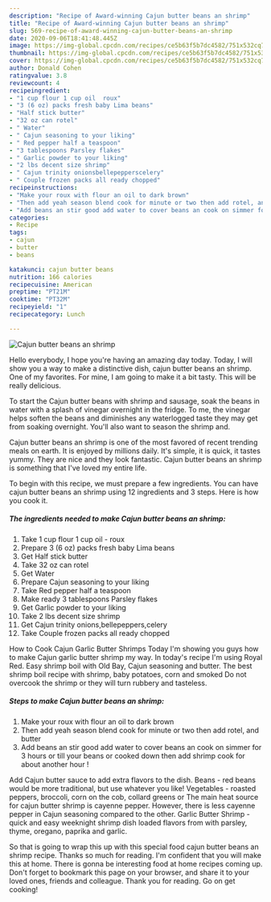 ```yaml
---
description: "Recipe of Award-winning Cajun butter beans an shrimp"
title: "Recipe of Award-winning Cajun butter beans an shrimp"
slug: 569-recipe-of-award-winning-cajun-butter-beans-an-shrimp
date: 2020-09-06T18:41:48.445Z
image: https://img-global.cpcdn.com/recipes/ce5b63f5b7dc4582/751x532cq70/cajun-butter-beans-an-shrimp-recipe-main-photo.jpg
thumbnail: https://img-global.cpcdn.com/recipes/ce5b63f5b7dc4582/751x532cq70/cajun-butter-beans-an-shrimp-recipe-main-photo.jpg
cover: https://img-global.cpcdn.com/recipes/ce5b63f5b7dc4582/751x532cq70/cajun-butter-beans-an-shrimp-recipe-main-photo.jpg
author: Donald Cohen
ratingvalue: 3.8
reviewcount: 4
recipeingredient:
- "1 cup flour 1 cup oil  roux"
- "3 (6 oz) packs fresh baby Lima beans"
- "Half stick butter"
- "32 oz can rotel"
- " Water"
- " Cajun seasoning to your liking"
- " Red pepper half a teaspoon"
- "3 tablespoons Parsley flakes"
- " Garlic powder to your liking"
- "2 lbs decent size shrimp"
- " Cajun trinity onionsbellepepperscelery"
- " Couple frozen packs all ready chopped"
recipeinstructions:
- "Make your roux with flour an oil to dark brown"
- "Then add yeah season blend cook for minute or two then add rotel, and butter"
- "Add beans an stir good add water to cover beans an cook on simmer for 3 hours or till your beans or cooked down then add shrimp cook for about another hour !"
categories:
- Recipe
tags:
- cajun
- butter
- beans

katakunci: cajun butter beans 
nutrition: 166 calories
recipecuisine: American
preptime: "PT21M"
cooktime: "PT32M"
recipeyield: "1"
recipecategory: Lunch

---
```



![Cajun butter beans an shrimp](https://img-global.cpcdn.com/recipes/ce5b63f5b7dc4582/751x532cq70/cajun-butter-beans-an-shrimp-recipe-main-photo.jpg)

Hello everybody, I hope you're having an amazing day today. Today, I will show you a way to make a distinctive dish, cajun butter beans an shrimp. One of my favorites. For mine, I am going to make it a bit tasty. This will be really delicious.

To start the Cajun butter beans with shrimp and sausage, soak the beans in water with a splash of vinegar overnight in the fridge. To me, the vinegar helps soften the beans and diminishes any waterlogged taste they may get from soaking overnight. You&#39;ll also want to season the shrimp and.

Cajun butter beans an shrimp is one of the most favored of recent trending meals on earth. It is enjoyed by millions daily. It's simple, it is quick, it tastes yummy. They are nice and they look fantastic. Cajun butter beans an shrimp is something that I've loved my entire life.


To begin with this recipe, we must prepare a few ingredients. You can have cajun butter beans an shrimp using 12 ingredients and 3 steps. Here is how you cook it.

<!--inarticleads1-->

##### The ingredients needed to make Cajun butter beans an shrimp:

1. Take 1 cup flour 1 cup oil - roux
1. Prepare 3 (6 oz) packs fresh baby Lima beans
1. Get Half stick butter
1. Take 32 oz can rotel
1. Get  Water
1. Prepare  Cajun seasoning to your liking
1. Take  Red pepper half a teaspoon
1. Make ready 3 tablespoons Parsley flakes
1. Get  Garlic powder to your liking
1. Take 2 lbs decent size shrimp
1. Get  Cajun trinity onions,bellepeppers,celery
1. Take  Couple frozen packs all ready chopped


How to Cook Cajun Garlic Butter Shrimps Today I&#39;m showing you guys how to make Cajun garlic butter shrimp my way. In today&#39;s recipe I&#39;m using Royal Red. Easy shrimp boil with Old Bay, Cajun seasoning and butter. The best shrimp boil recipe with shrimp, baby potatoes, corn and smoked Do not overcook the shrimp or they will turn rubbery and tasteless. 

<!--inarticleads2-->

##### Steps to make Cajun butter beans an shrimp:

1. Make your roux with flour an oil to dark brown
1. Then add yeah season blend cook for minute or two then add rotel, and butter
1. Add beans an stir good add water to cover beans an cook on simmer for 3 hours or till your beans or cooked down then add shrimp cook for about another hour !


Add Cajun butter sauce to add extra flavors to the dish. Beans - red beans would be more traditional, but use whatever you like! Vegetables - roasted peppers, broccoli, corn on the cob, collard greens or The main heat source for cajun butter shrimp is cayenne pepper. However, there is less cayenne pepper in Cajun seasoning compared to the other. Garlic Butter Shrimp - quick and easy weeknight shrimp dish loaded flavors from with parsley, thyme, oregano, paprika and garlic. 

So that is going to wrap this up with this special food cajun butter beans an shrimp recipe. Thanks so much for reading. I'm confident that you will make this at home. There is gonna be interesting food at home recipes coming up. Don't forget to bookmark this page on your browser, and share it to your loved ones, friends and colleague. Thank you for reading. Go on get cooking!
